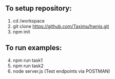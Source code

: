 ## To setup repository:

1. cd /workspace
2. git clone https://github.com/Taximu/hwnjs.git
3. npm init

## To run examples:

4. npm run task1
5. npm run task2
6. node server.js (Test endpoints via POSTMAN)
